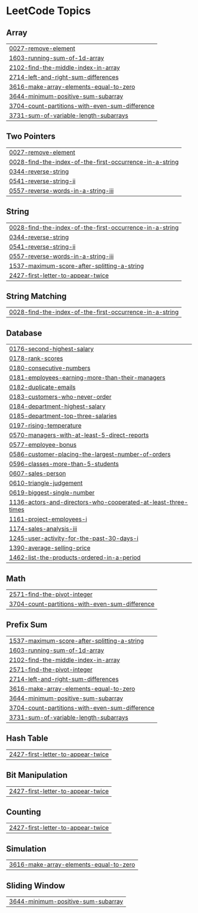 <!---LeetCode Topics Start-->
# LeetCode Topics
## Array
|  |
| ------- |
| [0027-remove-element](https://github.com/Singhal-Piyush/Leetcode_Problems/tree/master/0027-remove-element) |
| [1603-running-sum-of-1d-array](https://github.com/Singhal-Piyush/Leetcode_Problems/tree/master/1603-running-sum-of-1d-array) |
| [2102-find-the-middle-index-in-array](https://github.com/Singhal-Piyush/Leetcode_Problems/tree/master/2102-find-the-middle-index-in-array) |
| [2714-left-and-right-sum-differences](https://github.com/Singhal-Piyush/Leetcode_Problems/tree/master/2714-left-and-right-sum-differences) |
| [3616-make-array-elements-equal-to-zero](https://github.com/Singhal-Piyush/Leetcode_Problems/tree/master/3616-make-array-elements-equal-to-zero) |
| [3644-minimum-positive-sum-subarray](https://github.com/Singhal-Piyush/Leetcode_Problems/tree/master/3644-minimum-positive-sum-subarray) |
| [3704-count-partitions-with-even-sum-difference](https://github.com/Singhal-Piyush/Leetcode_Problems/tree/master/3704-count-partitions-with-even-sum-difference) |
| [3731-sum-of-variable-length-subarrays](https://github.com/Singhal-Piyush/Leetcode_Problems/tree/master/3731-sum-of-variable-length-subarrays) |
## Two Pointers
|  |
| ------- |
| [0027-remove-element](https://github.com/Singhal-Piyush/Leetcode_Problems/tree/master/0027-remove-element) |
| [0028-find-the-index-of-the-first-occurrence-in-a-string](https://github.com/Singhal-Piyush/Leetcode_Problems/tree/master/0028-find-the-index-of-the-first-occurrence-in-a-string) |
| [0344-reverse-string](https://github.com/Singhal-Piyush/Leetcode_Problems/tree/master/0344-reverse-string) |
| [0541-reverse-string-ii](https://github.com/Singhal-Piyush/Leetcode_Problems/tree/master/0541-reverse-string-ii) |
| [0557-reverse-words-in-a-string-iii](https://github.com/Singhal-Piyush/Leetcode_Problems/tree/master/0557-reverse-words-in-a-string-iii) |
## String
|  |
| ------- |
| [0028-find-the-index-of-the-first-occurrence-in-a-string](https://github.com/Singhal-Piyush/Leetcode_Problems/tree/master/0028-find-the-index-of-the-first-occurrence-in-a-string) |
| [0344-reverse-string](https://github.com/Singhal-Piyush/Leetcode_Problems/tree/master/0344-reverse-string) |
| [0541-reverse-string-ii](https://github.com/Singhal-Piyush/Leetcode_Problems/tree/master/0541-reverse-string-ii) |
| [0557-reverse-words-in-a-string-iii](https://github.com/Singhal-Piyush/Leetcode_Problems/tree/master/0557-reverse-words-in-a-string-iii) |
| [1537-maximum-score-after-splitting-a-string](https://github.com/Singhal-Piyush/Leetcode_Problems/tree/master/1537-maximum-score-after-splitting-a-string) |
| [2427-first-letter-to-appear-twice](https://github.com/Singhal-Piyush/Leetcode_Problems/tree/master/2427-first-letter-to-appear-twice) |
## String Matching
|  |
| ------- |
| [0028-find-the-index-of-the-first-occurrence-in-a-string](https://github.com/Singhal-Piyush/Leetcode_Problems/tree/master/0028-find-the-index-of-the-first-occurrence-in-a-string) |
## Database
|  |
| ------- |
| [0176-second-highest-salary](https://github.com/Singhal-Piyush/Leetcode_Problems/tree/master/0176-second-highest-salary) |
| [0178-rank-scores](https://github.com/Singhal-Piyush/Leetcode_Problems/tree/master/0178-rank-scores) |
| [0180-consecutive-numbers](https://github.com/Singhal-Piyush/Leetcode_Problems/tree/master/0180-consecutive-numbers) |
| [0181-employees-earning-more-than-their-managers](https://github.com/Singhal-Piyush/Leetcode_Problems/tree/master/0181-employees-earning-more-than-their-managers) |
| [0182-duplicate-emails](https://github.com/Singhal-Piyush/Leetcode_Problems/tree/master/0182-duplicate-emails) |
| [0183-customers-who-never-order](https://github.com/Singhal-Piyush/Leetcode_Problems/tree/master/0183-customers-who-never-order) |
| [0184-department-highest-salary](https://github.com/Singhal-Piyush/Leetcode_Problems/tree/master/0184-department-highest-salary) |
| [0185-department-top-three-salaries](https://github.com/Singhal-Piyush/Leetcode_Problems/tree/master/0185-department-top-three-salaries) |
| [0197-rising-temperature](https://github.com/Singhal-Piyush/Leetcode_Problems/tree/master/0197-rising-temperature) |
| [0570-managers-with-at-least-5-direct-reports](https://github.com/Singhal-Piyush/Leetcode_Problems/tree/master/0570-managers-with-at-least-5-direct-reports) |
| [0577-employee-bonus](https://github.com/Singhal-Piyush/Leetcode_Problems/tree/master/0577-employee-bonus) |
| [0586-customer-placing-the-largest-number-of-orders](https://github.com/Singhal-Piyush/Leetcode_Problems/tree/master/0586-customer-placing-the-largest-number-of-orders) |
| [0596-classes-more-than-5-students](https://github.com/Singhal-Piyush/Leetcode_Problems/tree/master/0596-classes-more-than-5-students) |
| [0607-sales-person](https://github.com/Singhal-Piyush/Leetcode_Problems/tree/master/0607-sales-person) |
| [0610-triangle-judgement](https://github.com/Singhal-Piyush/Leetcode_Problems/tree/master/0610-triangle-judgement) |
| [0619-biggest-single-number](https://github.com/Singhal-Piyush/Leetcode_Problems/tree/master/0619-biggest-single-number) |
| [1136-actors-and-directors-who-cooperated-at-least-three-times](https://github.com/Singhal-Piyush/Leetcode_Problems/tree/master/1136-actors-and-directors-who-cooperated-at-least-three-times) |
| [1161-project-employees-i](https://github.com/Singhal-Piyush/Leetcode_Problems/tree/master/1161-project-employees-i) |
| [1174-sales-analysis-iii](https://github.com/Singhal-Piyush/Leetcode_Problems/tree/master/1174-sales-analysis-iii) |
| [1245-user-activity-for-the-past-30-days-i](https://github.com/Singhal-Piyush/Leetcode_Problems/tree/master/1245-user-activity-for-the-past-30-days-i) |
| [1390-average-selling-price](https://github.com/Singhal-Piyush/Leetcode_Problems/tree/master/1390-average-selling-price) |
| [1462-list-the-products-ordered-in-a-period](https://github.com/Singhal-Piyush/Leetcode_Problems/tree/master/1462-list-the-products-ordered-in-a-period) |
## Math
|  |
| ------- |
| [2571-find-the-pivot-integer](https://github.com/Singhal-Piyush/Leetcode_Problems/tree/master/2571-find-the-pivot-integer) |
| [3704-count-partitions-with-even-sum-difference](https://github.com/Singhal-Piyush/Leetcode_Problems/tree/master/3704-count-partitions-with-even-sum-difference) |
## Prefix Sum
|  |
| ------- |
| [1537-maximum-score-after-splitting-a-string](https://github.com/Singhal-Piyush/Leetcode_Problems/tree/master/1537-maximum-score-after-splitting-a-string) |
| [1603-running-sum-of-1d-array](https://github.com/Singhal-Piyush/Leetcode_Problems/tree/master/1603-running-sum-of-1d-array) |
| [2102-find-the-middle-index-in-array](https://github.com/Singhal-Piyush/Leetcode_Problems/tree/master/2102-find-the-middle-index-in-array) |
| [2571-find-the-pivot-integer](https://github.com/Singhal-Piyush/Leetcode_Problems/tree/master/2571-find-the-pivot-integer) |
| [2714-left-and-right-sum-differences](https://github.com/Singhal-Piyush/Leetcode_Problems/tree/master/2714-left-and-right-sum-differences) |
| [3616-make-array-elements-equal-to-zero](https://github.com/Singhal-Piyush/Leetcode_Problems/tree/master/3616-make-array-elements-equal-to-zero) |
| [3644-minimum-positive-sum-subarray](https://github.com/Singhal-Piyush/Leetcode_Problems/tree/master/3644-minimum-positive-sum-subarray) |
| [3704-count-partitions-with-even-sum-difference](https://github.com/Singhal-Piyush/Leetcode_Problems/tree/master/3704-count-partitions-with-even-sum-difference) |
| [3731-sum-of-variable-length-subarrays](https://github.com/Singhal-Piyush/Leetcode_Problems/tree/master/3731-sum-of-variable-length-subarrays) |
## Hash Table
|  |
| ------- |
| [2427-first-letter-to-appear-twice](https://github.com/Singhal-Piyush/Leetcode_Problems/tree/master/2427-first-letter-to-appear-twice) |
## Bit Manipulation
|  |
| ------- |
| [2427-first-letter-to-appear-twice](https://github.com/Singhal-Piyush/Leetcode_Problems/tree/master/2427-first-letter-to-appear-twice) |
## Counting
|  |
| ------- |
| [2427-first-letter-to-appear-twice](https://github.com/Singhal-Piyush/Leetcode_Problems/tree/master/2427-first-letter-to-appear-twice) |
## Simulation
|  |
| ------- |
| [3616-make-array-elements-equal-to-zero](https://github.com/Singhal-Piyush/Leetcode_Problems/tree/master/3616-make-array-elements-equal-to-zero) |
## Sliding Window
|  |
| ------- |
| [3644-minimum-positive-sum-subarray](https://github.com/Singhal-Piyush/Leetcode_Problems/tree/master/3644-minimum-positive-sum-subarray) |
<!---LeetCode Topics End-->
